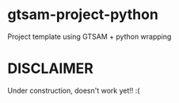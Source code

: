 # gtsam-project-python
Project template using GTSAM + python wrapping

# DISCLAIMER
Under construction, doesn't work yet!! :(
